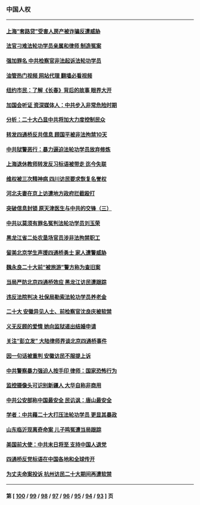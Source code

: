 ### 中国人权
---
#### [上海“套路贷”受害人房产被诈骗反遭威胁](../../pages/ncid278/n13853106.md?10290845) 
#### [法官刁难法轮功学员亲属和律师 制造冤案](../../pages/ncid278/n13853873.md?10290845) 
#### [强加罪名 中共检察官非法起诉法轮功学员](../../pages/ncid278/n13852456.md?10290845) 
#### [油管热门视频 网站代理 翻墙必看视频](http://132.145.103.77:81/youtube.html?10290845)
#### [纽约市民：了解《长春》背后的故事 眼界大开](../../pages/ncid278/n13853501.md?10290845) 
#### [加国会听证 资深媒体人：中共步入非常危险时期](../../pages/ncid278/n13853553.md?10290845) 
#### [分析：二十大凸显中共将加大力度控制民众](../../pages/ncid278/n13853443.md?10290845) 
#### [转发四通桥反共信息 顾国平被非法拘禁10天](../../pages/ncid278/n13852888.md?10290845) 
#### [中共狱警恶行：暴力逼迫法轮功学员放弃修炼](../../pages/ncid278/n13851207.md?10290845) 
#### [上海退休教师转发反习标语被带走 迄今失联](../../pages/ncid278/n13852403.md?10290845) 
#### [维权被三次精神病 四川访民要求恢复名誉权](../../pages/ncid278/n13851812.md?10290845) 
#### [河北夫妻在京上访遭地方政府拦截殴打](../../pages/ncid278/n13851214.md?10290845) 
#### [突破信息封锁 原天津医生与中共的交锋（三）](../../pages/ncid278/n13849718.md?10290845) 
#### [中共以莫须有罪名冤判法轮功学员刘玉荣](../../pages/ncid278/n13850139.md?10290845) 
#### [黑龙江省二处农垦场官员涉非法拘禁职工](../../pages/ncid278/n13851061.md?10290845) 
#### [留美北京学生声援四通桥勇士 家人遭警威胁](../../pages/ncid278/n13850956.md?10290845) 
#### [魏永良二十大前“被旅游”警方称为查旧案](../../pages/ncid278/n13850621.md?10290845) 
#### [当局严防北京四通桥效应 黑龙江访民遭跟踪](../../pages/ncid278/n13850235.md?10290845) 
#### [违反法院判决 社保局勒索法轮功学员养老金](../../pages/ncid278/n13847343.md?10290845) 
#### [二十大 安徽异见人士、前检察官沈良庆被软禁](../../pages/ncid278/n13850071.md?10290845) 
#### [义无反顾的爱情 她向监狱递出结婚申请](../../pages/ncid278/n13849716.md?10290845) 
#### [关注“彭立发” 大陆律师界谈北京四通桥事件](../../pages/ncid278/n13849566.md?10290845) 
#### [因一句话被重判 安徽访民不服提上诉](../../pages/ncid278/n13849544.md?10290845) 
#### [中共警察暴力强迫人按手印 律师：国家恐怖行为](../../pages/ncid278/n13848797.md?10290845) 
#### [监控摄像头可识别新疆人 大华自称非商用](../../pages/ncid278/n13848882.md?10290845) 
#### [中共公安部称中国最安全 民讥讽：唐山最安全](../../pages/ncid278/n13848759.md?10290845) 
#### [学者：中共藉二十大打压法轮功学员 更显其暴政](../../pages/ncid278/n13847577.md?10290845) 
#### [山东临沂现离奇命案 儿子鸣冤遭当局跟踪](../../pages/ncid278/n13847716.md?10290845) 
#### [美国前大使：中共末日将至 支持中国人退党](../../pages/ncid278/n13848220.md?10290845) 
#### [四通桥反党标语在中国各地和全球传开](../../pages/ncid278/n13848108.md?10290845) 
#### [为丈夫命案投诉 杭州访民二十大期间再遭软禁](../../pages/ncid278/n13848051.md?10290845) 

---
#### 第 [ [100](./100.md?10290845) / [99](./99.md?10290845) / [98](./98.md?10290845) / [97](./97.md?10290845) / [96](./96.md?10290845) / [95](./95.md?10290845) / [94](./94.md?10290845) / [93](./93.md?10290845) ] 页
